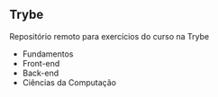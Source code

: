 ## Trybe
Repositório remoto para exercícios do curso na Trybe
- Fundamentos
- Front-end
- Back-end
- Ciências da Computação
